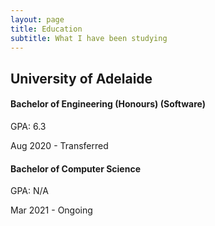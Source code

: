 ```yaml
---
layout: page
title: Education
subtitle: What I have been studying
---
```


## University of Adelaide
####  Bachelor of Engineering (Honours) (Software)
GPA: 6.3

Aug 2020 - Transferred
####  Bachelor of Computer Science
GPA: N/A

Mar 2021 - Ongoing